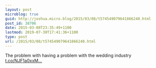 ```yaml
---
layout: post
microblog: true
guid: http://joshua.micro.blog/2015/03/08/t574549079641866240.html
post_id: 38706
date: 2015-03-08T23:35:49+1100
lastmod: 2019-07-30T17:41:36+1100
type: post
url: /2015/03/08/t574549079641866240.html
---
```

The problem with having a problem with the wedding industry [t.co/NJF1a0xxM...](http://t.co/NJF1a0xxMh)
